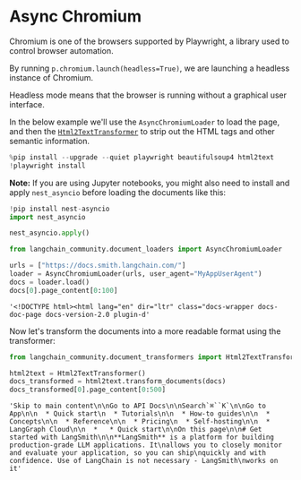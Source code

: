 # Async Chromium

Chromium is one of the browsers supported by Playwright, a library used to control browser automation. 

By running `p.chromium.launch(headless=True)`, we are launching a headless instance of Chromium. 

Headless mode means that the browser is running without a graphical user interface.

In the below example we'll use the `AsyncChromiumLoader` to load the page, and then the [`Html2TextTransformer`](/oss/integrations/document_transformers/html2text/) to strip out the HTML tags and other semantic information.


```python
%pip install --upgrade --quiet playwright beautifulsoup4 html2text
!playwright install
```

**Note:** If you are using Jupyter notebooks, you might also need to install and apply `nest_asyncio` before loading the documents like this:


```python
!pip install nest-asyncio
import nest_asyncio

nest_asyncio.apply()
```


```python
from langchain_community.document_loaders import AsyncChromiumLoader

urls = ["https://docs.smith.langchain.com/"]
loader = AsyncChromiumLoader(urls, user_agent="MyAppUserAgent")
docs = loader.load()
docs[0].page_content[0:100]
```



```output
'<!DOCTYPE html><html lang="en" dir="ltr" class="docs-wrapper docs-doc-page docs-version-2.0 plugin-d'
```


Now let's transform the documents into a more readable format using the transformer:


```python
from langchain_community.document_transformers import Html2TextTransformer

html2text = Html2TextTransformer()
docs_transformed = html2text.transform_documents(docs)
docs_transformed[0].page_content[0:500]
```



```output
'Skip to main content\n\nGo to API Docs\n\nSearch`⌘``K`\n\nGo to App\n\n  * Quick start\n  * Tutorials\n\n  * How-to guides\n\n  * Concepts\n\n  * Reference\n\n  * Pricing\n  * Self-hosting\n\n  * LangGraph Cloud\n\n  *   * Quick start\n\nOn this page\n\n# Get started with LangSmith\n\n**LangSmith** is a platform for building production-grade LLM applications. It\nallows you to closely monitor and evaluate your application, so you can ship\nquickly and with confidence. Use of LangChain is not necessary - LangSmith\nworks on it'
```
